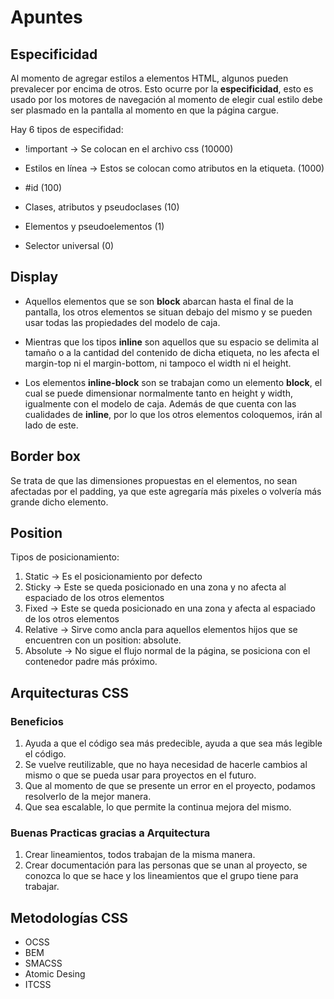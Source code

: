 # Apuntes

## Especificidad

Al momento de agregar estilos a elementos HTML, algunos pueden prevalecer por encima de otros.
Esto ocurre por la **especificidad**, esto es usado por los motores de navegación al momento de elegir
cual estilo debe ser plasmado en la pantalla al momento en que la página cargue.

Hay 6 tipos de especifidad:

* !important -> Se colocan en el archivo css (10000)

* Estilos en línea -> Estos se colocan como atributos en la etiqueta. (1000)

* #id (100)

* Clases, atributos y pseudoclases (10)

* Elementos y pseudoelementos (1)

* Selector universal (0)

## Display  

* Aquellos elementos que se son **block** abarcan hasta el final de la pantalla, los otros elementos se situan debajo del mismo y se pueden usar todas las propiedades del modelo de caja.

* Mientras que los tipos **inline** son aquellos que su espacio se delimita al tamaño o a la cantidad del contenido de dicha etiqueta, no les afecta el margin-top ni el margin-bottom, ni tampoco el width ni el height.

* Los elementos **inline-block** son se trabajan como un elemento **block**, el cual se puede dimensionar normalmente tanto en height y width, igualmente con el modelo de caja. Además de que cuenta con las cualidades de **inline**, por lo que los otros elementos coloquemos, irán al lado de este.

## Border box

Se trata de que las dimensiones propuestas en el elementos, no sean afectadas por el padding, ya que este agregaría más pixeles o volvería más grande dicho elemento.

## Position

Tipos de posicionamiento:

1. Static -> Es el posicionamiento por defecto
2. Sticky -> Este se queda posicionado en una zona y no afecta al espaciado de los otros elementos
3. Fixed -> Este se queda posicionado en una zona y afecta al espaciado de los otros elementos
4. Relative -> Sirve como ancla para aquellos elementos hijos que se encuentren con un position: absolute.
5. Absolute -> No sigue el flujo normal de la página, se posiciona con el contenedor padre más próximo.

## Arquitecturas CSS

### **Beneficios**

1. Ayuda a que el código sea más predecible, ayuda a que sea más legible el código.
2. Se vuelve reutilizable, que no haya necesidad de hacerle cambios al mismo o que se pueda usar para proyectos en el futuro.
3. Que al momento de que se presente un error en el proyecto, podamos resolverlo de la mejor manera.
4. Que sea escalable, lo que permite la continua mejora del mismo.

### **Buenas Practicas gracias a Arquitectura**

1. Crear lineamientos, todos trabajan de la misma manera.
2. Crear documentación para las personas que se unan al proyecto, se conozca lo que se hace y los lineamientos que el grupo tiene para trabajar.

## Metodologías CSS

* OCSS
* BEM
* SMACSS
* Atomic Desing
* ITCSS
